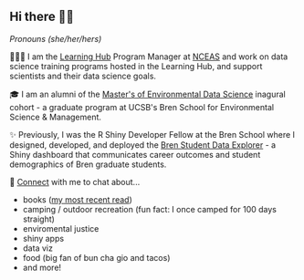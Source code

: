 ## Hi there 👋🏽

*Pronouns (she/her/hers)*

👩🏽‍💻 I am the [Learning Hub](https://www.nceas.ucsb.edu/learning-hub) Program Manager at [NCEAS](https://www.nceas.ucsb.edu/) and work on data science training programs hosted in the Learning Hub, and support scientists and their data science goals.

🎓 I am an alumni of the [Master's of Environmental Data Science](https://ucsb-meds.github.io/) inagural cohort - a graduate program at UCSB's Bren School for Environmental Science & Management. 

✨ Previously, I was the R Shiny Developer Fellow at the Bren School where I designed, developed, and deployed the [Bren Student Data Explorer](https://shinyapps.bren.ucsb.edu/student-data-explorer/) - a Shiny dashboard that communicates career outcomes and student demographics of Bren graduate students.

🤝 [Connect](https://www.linkedin.com/in/halinadolinh/) with me to chat about...
- books ([my most recent read](https://www.goodreads.com/user/show/27861467-halina-do-linh))
- camping / outdoor recreation (fun fact: I once camped for 100 days straight)
- enviromental justice 
- shiny apps
- data viz 
- food (big fan of bun cha gio and tacos)
- and more!
